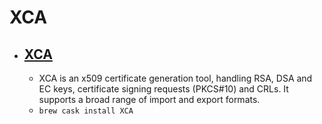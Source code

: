 # XCA
- [XCA](https://hohnstaedt.de/xca/)
  - 
  - XCA is an x509 certificate generation tool, handling RSA, DSA and EC keys, certificate signing requests (PKCS#10) and CRLs. It supports a broad range of import and export formats. 
  - `brew cask install XCA`
